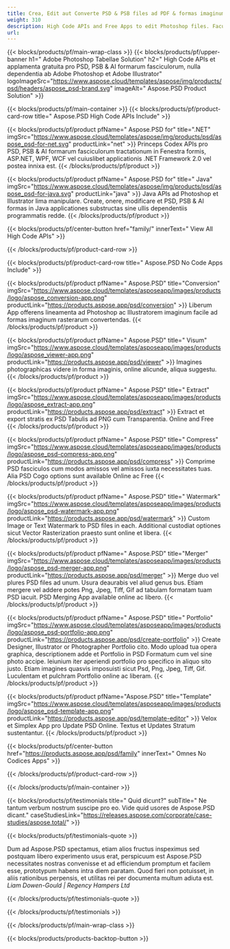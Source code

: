 ```yaml
---
title: Crea, Edit aut Converte PSD & PSB files ad PDF & formas imaginum
weight: 310
description: High Code APIs and Free Apps to edit Photoshop files. Facultas ad accumsan possessiones renovandi, notae notae rotatae scalae Flip Crop Dithering Raster Conversionis adde.
url: 
---
```


{{< blocks/products/pf/main-wrap-class >}}
{{< blocks/products/pf/upper-banner h1=" Adobe Photoshop Tabellae Solution" h2=" High Code APIs et applamenta gratuita pro PSD, PSB & AI formarum fasciculorum, nulla dependentia ab Adobe Photoshop et Adobe Illustrator" logoImageSrc="https://www.aspose.cloud/templates/aspose/img/products/psd/headers/aspose_psd-brand.svg" imageAlt=" Aspose.PSD Product Solution" >}}

{{< blocks/products/pf/main-container >}}
{{< blocks/products/pf/product-card-row title=" Aspose.PSD High Code APIs Include" >}}

{{< blocks/products/pf/product pfName=" Aspose.PSD for" title=".NET" imgSrc="https://www.aspose.cloud/templates/aspose/img/products/psd/aspose_psd-for-net.svg" productLink="net" >}}
Princeps Codex APIs pro PSD, PSB & AI formarum fasciculorum tractationum in Fenestra formis, ASP.NET, WPF, WCF vel cuiuslibet applicationis .NET Framework 2.0 vel postea innixa est.
{{< /blocks/products/pf/product >}}

{{< blocks/products/pf/product pfName=" Aspose.PSD for" title=" Java" imgSrc="https://www.aspose.cloud/templates/aspose/img/products/psd/aspose_psd-for-java.svg" productLink="java" >}}
Java APIs ad Photoshop et Illustrator lima manipulare. Create, onere, modificare et PSD, PSB & AI formas in Java applicationes substructas sine ullis dependentiis programmatis redde.
{{< /blocks/products/pf/product >}}

{{< blocks/products/pf/center-button href="family/" innerText=" View All High Code APIs" >}}

{{< /blocks/products/pf/product-card-row >}}

{{< blocks/products/pf/product-card-row title=" Aspose.PSD No Code Apps Include" >}}

{{< blocks/products/pf/product pfName=" Aspose.PSD" title="Conversion" imgSrc="https://www.aspose.cloud/templates/asposeapp/images/products/logo/aspose_conversion-app.png" productLink="https://products.aspose.app/psd/conversion" >}}
Liberum App offerens lineamenta ad Photoshop ac Illustratorem imaginum facile ad formas imaginum rasterarum convertendas.
{{< /blocks/products/pf/product >}}

{{< blocks/products/pf/product pfName=" Aspose.PSD" title=" Visum" imgSrc="https://www.aspose.cloud/templates/asposeapp/images/products/logo/aspose_viewer-app.png" productLink="https://products.aspose.app/psd/viewer" >}}
Imagines photographicas videre in forma imaginis, online alicunde, aliqua suggestu.
{{< /blocks/products/pf/product >}}

{{< blocks/products/pf/product pfName=" Aspose.PSD" title=" Extract" imgSrc="https://www.aspose.cloud/templates/asposeapp/images/products/logo/aspose_extract-app.png" productLink="https://products.aspose.app/psd/extract" >}}
Extract et export stratis ex PSD Tabulis ad PNG cum Transparentia. Online and Free
{{< /blocks/products/pf/product >}}

{{< blocks/products/pf/product pfName=" Aspose.PSD" title=" Compress" imgSrc="https://www.aspose.cloud/templates/asposeapp/images/products/logo/aspose_psd-compress-app.png" productLink="https://products.aspose.app/psd/compress" >}}
Comprime PSD fasciculos cum modos amissos vel amissos iuxta necessitates tuas. Alia PSD Cogo options sunt available Online ac Free
{{< /blocks/products/pf/product >}}

{{< blocks/products/pf/product pfName=" Aspose.PSD" title=" Watermark" imgSrc="https://www.aspose.cloud/templates/asposeapp/images/products/logo/aspose_psd-watermark-app.png" productLink="https://products.aspose.app/psd/watermark" >}}
Custom Image or Text Watermark to PSD files in each. Additional custodiat optiones sicut Vector Rasterization praesto sunt online et libera.
{{< /blocks/products/pf/product >}}

{{< blocks/products/pf/product pfName=" Aspose.PSD" title="Merger" imgSrc="https://www.aspose.cloud/templates/asposeapp/images/products/logo/aspose_psd-merger-app.png" productLink="https://products.aspose.app/psd/merger" >}}
Merge duo vel plures PSD files ad unum. Usura deaurabis vel aliud genus bus. Etiam mergere vel addere potes Png, Jpeg, Tiff, Gif ad tabulam formatam tuam PSD iacuit. PSD Merging App available online ac libero.
{{< /blocks/products/pf/product >}}

{{< blocks/products/pf/product pfName=" Aspose.PSD" title=" Portfolio" imgSrc="https://www.aspose.cloud/templates/asposeapp/images/products/logo/aspose_psd-portfolio-app.png" productLink="https://products.aspose.app/psd/create-portfolio" >}}
Create Designer, Illustrator or Photographer Portfolio cito. Modo upload tua opera graphica, descriptionem adde et Portfolio in PSD Formatum cum vel sine photo accipe. Ieiunium iter aperiendi portfolio pro specifico in aliquo sito justo. Etiam imagines quasvis imposuisti sicut Psd, Png, Jpeg, Tiff, Gif. Luculentam et pulchram Portfolio online ac liberam.
{{< /blocks/products/pf/product >}}

{{< blocks/products/pf/product pfName="Aspose.PSD" title="Template" imgSrc="https://www.aspose.cloud/templates/asposeapp/images/products/logo/aspose_psd-template-app.png" productLink="https://products.aspose.app/psd/template-editor" >}}
Velox et Simplex App pro Update PSD Online. Textus et Updates Stratum sustentantur.
{{< /blocks/products/pf/product >}}

{{< blocks/products/pf/center-button href="https://products.aspose.app/psd/family" innerText=" Omnes No Codices Apps" >}}

{{< /blocks/products/pf/product-card-row >}}

{{< /blocks/products/pf/main-container >}}

{{< blocks/products/pf/testimonials title=" Quid dicunt?" subTitle=" Ne tantum verbum nostrum suscipe pro eo. Vide quid usores de Aspose.PSD dicant." caseStudiesLink="https://releases.aspose.com/corporate/case-studies/aspose.total/" >}}

{{< blocks/products/pf/testimonials-quote >}}
<p class="first">
 Dum ad Aspose.PSD spectamus, etiam alios fructus inspeximus sed postquam libero experimento usus erat, perspicuum est Aspose.PSD necessitates nostras convenisse et ad efficiendum promptum et facilem esse, prototypum habens intra diem paratam. Quod fieri non potuisset, in aliis rationibus perpensis, et utilitas rei per documenta multum adiuta est.
 <em>
  Liam Dowen-Gould | Regency Hampers Ltd
 </em>
</p>

{{< /blocks/products/pf/testimonials-quote >}}

{{< /blocks/products/pf/testimonials >}}

{{< /blocks/products/pf/main-wrap-class >}}

{{< blocks/products/products-backtop-button >}}
